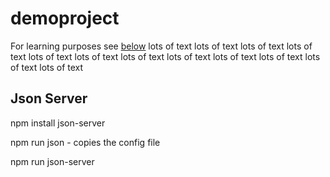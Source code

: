 # demoproject
For learning purposes
see [below](##-json-server)
lots
of 
text
lots
of 
text
lots
of 
text
lots
of 
text
lots
of 
text
lots
of 
text
lots
of 
text
lots
of 
text
lots
of 
text
lots
of 
text
lots
of 
text
lots
of 
text


## Json Server
npm install json-server

npm run json - copies the config file

npm run json-server



